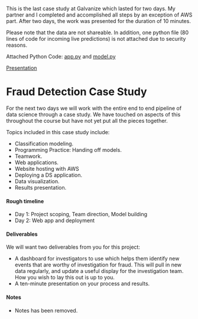 This is the last case study at Galvanize which lasted for two days. My partner and I completed and accomplished all steps by an exception of AWS part. After two days, the work was presented for the duration of 10 minutes.

Please note that the data are not shareable. In addition, one python file (80 lines of code for incoming live predictions) is not attached due to security reasons. 

Attached Python Code: [app.py](https://github.com/Arash-shu/Fraud_Detection_Case_Study/blob/master/app.py) and [model.py](https://github.com/Arash-shu/Fraud_Detection_Case_Study/blob/master/model.py)

[Presentation](https://github.com/Arash-shu/Fraud_Detection_Case_Study/blob/master/Fraud_detection.pdf)


# Fraud Detection Case Study

For the next two days we will work with the entire end to end pipeline of data science through a case study.  We have touched on aspects of this throughout the course but have not yet put all the pieces together.

Topics included in this case study include:
* Classification modeling.
* Programming Practice: Handing off models. 
* Teamwork.
* Web applications.
* Website hosting with AWS
* Deploying a DS application.
* Data visualization.
* Results presentation.

#### Rough timeline 

* Day 1: Project scoping, Team direction, Model building
* Day 2: Web app and deployment

#### Deliverables

We will want two deliverables from you for this project:

* A dashboard for investigators to use which helps them identify new events that are worthy of investigation for fraud.  This will pull in new data regularly, and update a useful display for the investigation team.  How you wish to lay this out is up to you.
* A ten-minute presentation on your process and results. 

#### Notes

* Notes has been removed.
